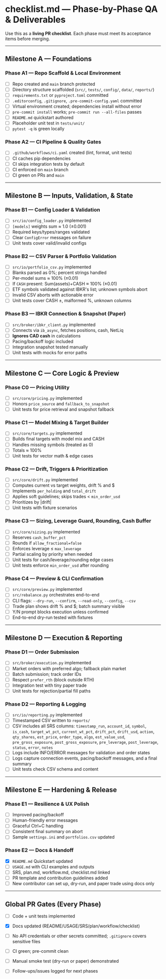 # checklist.md — Phase-by-Phase QA & Deliverables

Use this as a **living PR checklist**. Each phase must meet its acceptance items before merging.

---

## Milestone A — Foundations

### Phase A1 — Repo Scaffold & Local Environment
- [ ] Repo created and `main` branch protected
- [ ] Directory structure scaffolded (`src/`, `tests/`, `config/`, `data/`, `reports/`)
- [ ] `requirements.txt` or `pyproject.toml` committed
- [ ] `.editorconfig`, `.gitignore`, `.pre-commit-config.yaml` committed
- [ ] Virtual environment created; dependencies install without error
- [ ] `pre-commit install` works; `pre-commit run --all-files` passes
- [ ] `README.md` quickstart authored
- [ ] Placeholder unit test in `tests/unit/`
- [ ] `pytest -q` is green locally

### Phase A2 — CI Pipeline & Quality Gates
- [ ] `.github/workflows/ci.yaml` created (lint, format, unit tests)
- [ ] CI caches pip dependencies
- [ ] CI skips integration tests by default
- [ ] CI enforced on `main` branch
- [ ] CI green on PRs and `main`

---

## Milestone B — Inputs, Validation, & State

### Phase B1 — Config Loader & Validation
- [ ] `src/io/config_loader.py` implemented
- [ ] `[models]` weights sum ≈ 1.0 (±0.001)
- [ ] Required keys/types/ranges validated
- [ ] Clear `ConfigError` messages on failure
- [ ] Unit tests cover valid/invalid configs

### Phase B2 — CSV Parser & Portfolio Validation
- [ ] `src/io/portfolio_csv.py` implemented
- [ ] Blanks parsed as 0%; percent strings handled
- [ ] Per-model sums ≈ 100% (±0.01)
- [ ] If `CASH` present: Sum(assets)+CASH ≈ 100% (±0.01)
- [ ] ETF symbols validated against IBKR's list; unknown symbols abort
- [ ] Invalid CSV aborts with actionable error
- [ ] Unit tests cover CASH ±, malformed %, unknown columns

### Phase B3 — IBKR Connection & Snapshot (Paper)
- [ ] `src/broker/ibkr_client.py` implemented
- [ ] Connects via `ib_async`, fetches positions, cash, NetLiq
- [ ] **Ignores CAD cash** in calculations
- [ ] Pacing/backoff logic included
- [ ] Integration snapshot tested manually
- [ ] Unit tests with mocks for error paths

---

## Milestone C — Core Logic & Preview

### Phase C0 — Pricing Utility
- [ ] `src/core/pricing.py` implemented
- [ ] Honors `price_source` and `fallback_to_snapshot`
- [ ] Unit tests for price retrieval and snapshot fallback

### Phase C1 — Model Mixing & Target Builder
- [ ] `src/core/targets.py` implemented
- [ ] Builds final targets with model mix and CASH
- [ ] Handles missing symbols (treated as 0)
- [ ] Totals ≈ 100%
- [ ] Unit tests for vector math & edge cases

### Phase C2 — Drift, Triggers & Prioritization
- [ ] `src/core/drift.py` implemented
- [ ] Computes current vs target weights, drift % and $
- [ ] Implements `per_holding` and `total_drift`
- [ ] Applies soft guidelines; skips trades < `min_order_usd`
- [ ] Prioritizes by |drift|
- [ ] Unit tests with fixture scenarios

### Phase C3 — Sizing, Leverage Guard, Rounding, Cash Buffer
- [ ] `src/core/sizing.py` implemented
- [ ] Reserves `cash_buffer_pct`
- [ ] Rounds if `allow_fractional=false`
- [ ] Enforces leverage ≤ `max_leverage`
- [ ] Partial scaling by priority when needed
- [ ] Unit tests for cash/leverage/rounding edge cases
- [ ] Unit tests enforce `min_order_usd` after rounding

### Phase C4 — Preview & CLI Confirmation
- [ ] `src/core/preview.py` implemented
- [ ] `src/rebalance.py` orchestrates end-to-end
- [ ] CLI flags: `--dry-run`, `--confirm`, `--read-only`, `--config`, `--csv`
- [ ] Trade plan shows drift % and $; batch summary visible
- [ ] Y/N prompt blocks execution unless confirmed
- [ ] End-to-end dry-run tested with fixtures

---

## Milestone D — Execution & Reporting

### Phase D1 — Order Submission
- [ ] `src/broker/execution.py` implemented
- [ ] Market orders with preferred algo; fallback plain market
- [ ] Batch submission; track order IDs
- [ ] Respect `prefer_rth` (block outside RTH)
- [ ] Integration test with tiny paper trade
- [ ] Unit tests for rejection/partial fill paths

### Phase D2 — Reporting & Logging
- [ ] `src/io/reporting.py` implemented
- [ ] Timestamped CSV written to `reports/`
- [ ] CSV includes all SRS columns: `timestamp_run`, `account_id`, `symbol`, `is_cash`, `target_wt_pct`, `current_wt_pct`, `drift_pct`, `drift_usd`, `action`, `qty_shares`, `est_price`, `order_type`, `algo`, `est_value_usd`, `pre_gross_exposure`, `post_gross_exposure`, `pre_leverage`, `post_leverage`, `status`, `error`, `notes`
- [ ] Logs include INFO/ERROR messages for validation and order states
- [ ] Logs capture connection events, pacing/backoff messages, and a final summary
- [ ] Unit tests check CSV schema and content

---

## Milestone E — Hardening & Release

### Phase E1 — Resilience & UX Polish
- [ ] Improved pacing/backoff
- [ ] Human-friendly error messages
- [ ] Graceful Ctrl+C handling
- [ ] Consistent final summary on abort
- [ ] Sample `settings.ini` and `portfolios.csv` updated

### Phase E2 — Docs & Handoff
- [x] `README.md` Quickstart updated
- [ ] `USAGE.md` with CLI examples and outputs
- [ ] SRS, plan.md, workflow.md, checklist.md linked
- [ ] PR template and contribution guidelines added
- [ ] New contributor can set up, dry-run, and paper trade using docs only

---

## Global PR Gates (Every Phase)
- [ ] Code + unit tests implemented
- [x] Docs updated (README/USAGE/SRS/plan/workflow/checklist)
- [ ] No API credentials or other secrets committed; `.gitignore` covers sensitive files
- [ ] CI green; pre-commit clean
- [ ] Manual smoke test (dry-run or paper) demonstrated
- [ ] Follow-ups/issues logged for next phases

